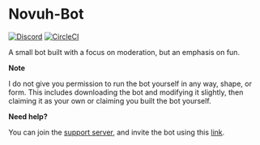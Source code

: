 
# Novuh-Bot

[![Discord](https://discordapp.com/api/guilds/313460664699977729/embed.png)](https://discord.gg/qtpgmFe)
[![CircleCI](https://img.shields.io/circleci/project/github/Novuh-Bot/Guardian.svg?style=flat-square)](https://circleci.com/gh/Novuh-Bot/Guardian)

A small bot built with a focus on moderation, but an emphasis on fun.


<b>Note</b>

I do not give you permission to run the bot yourself in any way, shape, or form. This includes downloading the bot and modifying it slightly, then claiming it as your own or claiming you built the bot yourself.

<b>Need help?</b>

You can join the [support server](https://discord.gg/qtpgmFe), and invite the bot using this [link](https://discordapp.com/oauth2/authorize?permissions=2146958591&scope=bot&client_id=329022281013657612).
